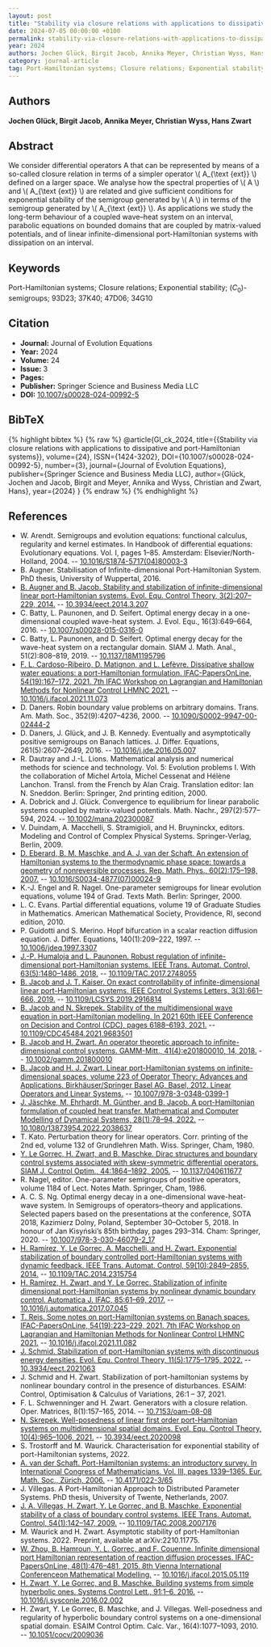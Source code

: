```yaml
---
layout: post
title: "Stability via closure relations with applications to dissipative and port-Hamiltonian systems"
date: 2024-07-05 00:00:00 +0100
permalink: stability-via-closure-relations-with-applications-to-dissipative-and-port-hamiltonian-systems
year: 2024
authors: Jochen Glück, Birgit Jacob, Annika Meyer, Christian Wyss, Hans Zwart
category: journal-article
tag: Port-Hamiltonian systems; Closure relations; Exponential stability; \\( (C_0) \\)-semigroups; 93D23; 37K40; 47D06; 34G10
---
```

 
## Authors
**Jochen Glück, Birgit Jacob, Annika Meyer, Christian Wyss, Hans Zwart**
 
## Abstract
We consider differential operators A that can be represented by means of a so-called closure relation in terms of a simpler operator \\( A_{\text {ext}} \\) defined on a larger space. We analyse how the spectral properties of \\( A \\) and \\( A_{\text {ext}} \\) are related and give sufficient conditions for exponential stability of the semigroup generated by \\( A \\) in terms of the semigroup generated by \\( A_{\text {ext}} \\). As applications we study the long-term behaviour of a coupled wave–heat system on an interval, parabolic equations on bounded domains that are coupled by matrix-valued potentials, and of linear infinite-dimensional port-Hamiltonian systems with dissipation on an interval.
 
## Keywords
Port-Hamiltonian systems; Closure relations; Exponential stability; $(C_0)$-semigroups; 93D23; 37K40; 47D06; 34G10
 
## Citation
- **Journal:** Journal of Evolution Equations
- **Year:** 2024
- **Volume:** 24
- **Issue:** 3
- **Pages:** 
- **Publisher:** Springer Science and Business Media LLC
- **DOI:** [10.1007/s00028-024-00992-5](https://doi.org/10.1007/s00028-024-00992-5)
 
## BibTeX
{% highlight bibtex %}
{% raw %}
@article{Gl_ck_2024,
  title={{Stability via closure relations with applications to dissipative and port-Hamiltonian systems}},
  volume={24},
  ISSN={1424-3202},
  DOI={10.1007/s00028-024-00992-5},
  number={3},
  journal={Journal of Evolution Equations},
  publisher={Springer Science and Business Media LLC},
  author={Glück, Jochen and Jacob, Birgit and Meyer, Annika and Wyss, Christian and Zwart, Hans},
  year={2024}
}
{% endraw %}
{% endhighlight %}
 
## References
- W. Arendt. Semigroups and evolution equations: functional calculus, regularity and kernel estimates. In Handbook of differential equations: Evolutionary equations. Vol. I, pages 1–85. Amsterdam: Elsevier/North-Holland, 2004. -- [10.1016/S1874-5717(04)80003-3](https://doi.org/10.1016/S1874-5717(04)80003-3)
- B. Augner. Stabilisation of Infinite-dimensional Port-Hamiltonian System. PhD thesis, University of Wuppertal, 2016.
- [B. Augner and B. Jacob. Stability and stabilization of infinite-dimensional linear port-Hamiltonian systems. Evol. Equ. Control Theory, 3(2):207–229, 2014.](stability-and-stabilization-of-infinite-dimensional-linear-port-hamiltonian-systems) -- [10.3934/eect.2014.3.207](https://doi.org/10.3934/eect.2014.3.207)
- C. Batty, L. Paunonen, and D. Seifert. Optimal energy decay in a one-dimensional coupled wave-heat system. J. Evol. Equ., 16(3):649–664, 2016. -- [10.1007/s00028-015-0316-0](https://doi.org/10.1007/s00028-015-0316-0)
- C. Batty, L. Paunonen, and D. Seifert. Optimal energy decay for the wave-heat system on a rectangular domain. SIAM J. Math. Anal., 51(2):808–819, 2019. -- [10.1137/18M1195796](https://doi.org/10.1137/18M1195796)
- [F. L. Cardoso-Ribeiro, D. Matignon, and L. Lefèvre. Dissipative shallow water equations: a port-Hamiltonian formulation. IFAC-PapersOnLine, 54(19):167–172, 2021. 7th IFAC Workshop on Lagrangian and Hamiltonian Methods for Nonlinear Control LHMNC 2021.](dissipative-shallow-water-equations-a-port-hamiltonian-formulation) -- [10.1016/j.ifacol.2021.11.073](https://doi.org/10.1016/j.ifacol.2021.11.073)
- D. Daners. Robin boundary value problems on arbitrary domains. Trans. Am. Math. Soc., 352(9):4207–4236, 2000. -- [10.1090/S0002-9947-00-02444-2](https://doi.org/10.1090/S0002-9947-00-02444-2)
- D. Daners, J. Glück, and J. B. Kennedy. Eventually and asymptotically positive semigroups on Banach lattices. J. Differ. Equations, 261(5):2607–2649, 2016. -- [10.1016/j.jde.2016.05.007](https://doi.org/10.1016/j.jde.2016.05.007)
- R. Dautray and J.-L. Lions. Mathematical analysis and numerical methods for science and technology. Vol. 5: Evolution problems I. With the collaboration of Michel Artola, Michel Cessenat and Hélène Lanchon. Transl. from the French by Alan Craig. Translation editor: Ian N. Sneddon. Berlin: Springer, 2nd printing edition, 2000.
- A. Dobrick and J. Glück. Convergence to equilibrium for linear parabolic systems coupled by matrix-valued potentials. Math. Nachr., 297(2):577–594, 2024. -- [10.1002/mana.202300087](https://doi.org/10.1002/mana.202300087)
- V. Duindam, A. Macchelli, S. Stramigioli, and H. Bruyninckx, editors. Modeling and Control of Complex Physical Systems. Springer-Verlag, Berlin, 2009.
- [D. Eberard, B. M. Maschke, and A. J. van der Schaft. An extension of Hamiltonian systems to the thermodynamic phase space: towards a geometry of nonreversible processes. Rep. Math. Phys., 60(2):175–198, 2007.](an-extension-of-hamiltonian-systems-to-the-thermodynamic-phase-space-towards-a-geometry-of-nonreversible-processes) -- [10.1016/S0034-4877(07)00024-9](https://doi.org/10.1016/S0034-4877(07)00024-9)
- K.-J. Engel and R. Nagel. One-parameter semigroups for linear evolution equations, volume 194 of Grad. Texts Math. Berlin: Springer, 2000.
- L. C. Evans. Partial differential equations, volume 19 of Graduate Studies in Mathematics. American Mathematical Society, Providence, RI, second edition, 2010.
- P. Guidotti and S. Merino. Hopf bifurcation in a scalar reaction diffusion equation. J. Differ. Equations, 140(1):209–222, 1997. -- [10.1006/jdeq.1997.3307](https://doi.org/10.1006/jdeq.1997.3307)
- [J.-P. Humaloja and L. Paunonen. Robust regulation of infinite-dimensional port-Hamiltonian systems. IEEE Trans. Automat. Control, 63(5):1480–1486, 2018.](robust-regulation-of-infinite-dimensional-port-hamiltonian-systems) -- [10.1109/TAC.2017.2748055](https://doi.org/10.1109/TAC.2017.2748055)
- [B. Jacob and J. T. Kaiser. On exact controllability of infinite-dimensional linear port-Hamiltonian systems. IEEE Control Systems Letters, 3(3):661–666, 2019.](on-exact-controllability-of-infinite-dimensional-linear-port-hamiltonian-systems) -- [10.1109/LCSYS.2019.2916814](https://doi.org/10.1109/LCSYS.2019.2916814)
- [B. Jacob and N. Skrepek. Stability of the multidimensional wave equation in port-Hamiltonian modelling. In 2021 60th IEEE Conference on Decision and Control (CDC), pages 6188–6193, 2021.](stability-of-the-multidimensional-wave-equation-in-port-hamiltonian-modelling) -- [10.1109/CDC45484.2021.9683501](https://doi.org/10.1109/CDC45484.2021.9683501)
- [B. Jacob and H. Zwart. An operator theoretic approach to infinite-dimensional control systems. GAMM-Mitt., 41(4):e201800010, 14, 2018.](an-operator-theoretic-approach-to-infinite-dimensional-control-systems) -- [10.1002/gamm.201800010](https://doi.org/10.1002/gamm.201800010)
- [B. Jacob and H. J. Zwart. Linear port-Hamiltonian systems on infinite-dimensional spaces, volume 223 of Operator Theory: Advances and Applications. Birkhäuser/Springer Basel AG, Basel, 2012. Linear Operators and Linear Systems.](linear-port-hamiltonian-systems-on-infinite-dimensional-spaces) -- [10.1007/978-3-0348-0399-1](https://doi.org/10.1007/978-3-0348-0399-1)
- [J. Jäschke, M. Ehrhardt, M. Günther, and B. Jacob. A port-Hamiltonian formulation of coupled heat transfer. Mathematical and Computer Modelling of Dynamical Systems, 28(1):78–94, 2022.](a-port-hamiltonian-formulation-of-coupled-heat-transfer) -- [10.1080/13873954.2022.2038637](https://doi.org/10.1080/13873954.2022.2038637)
- T. Kato. Perturbation theory for linear operators. Corr. printing of the 2nd ed, volume 132 of Grundlehren Math. Wiss. Springer, Cham, 1980.
- [Y. Le Gorrec, H. Zwart, and B. Maschke. Dirac structures and boundary control systems associated with skew-symmetric differential operators. SIAM J. Control Optim., 44:1864–1892, 2005.](dirac-structures-and-boundary-control-systems-associated-with-skew-symmetric-differential-operators) -- [10.1137/040611677](https://doi.org/10.1137/040611677)
- R. Nagel, editor. One-parameter semigroups of positive operators, volume 1184 of Lect. Notes Math. Springer, Cham, 1986.
- A. C. S. Ng. Optimal energy decay in a one-dimensional wave-heat-wave system. In Semigroups of operators–theory and applications. Selected papers based on the presentations at the conference, SOTA 2018, Kazimierz Dolny, Poland, September 30–October 5, 2018. In honour of Jan Kisyński’s 85th birthday, pages 293–314. Cham: Springer, 2020. -- [10.1007/978-3-030-46079-2_17](https://doi.org/10.1007/978-3-030-46079-2_17)
- [H. Ramírez, Y. Le Gorrec, A. Macchelli, and H. Zwart. Exponential stabilization of boundary controlled port-Hamiltonian systems with dynamic feedback. IEEE Trans. Automat. Control, 59(10):2849–2855, 2014.](exponential-stabilization-of-boundary-controlled-port-hamiltonian-systems-with-dynamic-feedback) -- [10.1109/TAC.2014.2315754](https://doi.org/10.1109/TAC.2014.2315754)
- [H. Ramírez, H. Zwart, and Y. Le Gorrec. Stabilization of infinite dimensional port-Hamiltonian systems by nonlinear dynamic boundary control. Automatica J. IFAC, 85:61–69, 2017.](stabilization-of-infinite-dimensional-port-hamiltonian-systems-by-nonlinear-dynamic-boundary-control) -- [10.1016/j.automatica.2017.07.045](https://doi.org/10.1016/j.automatica.2017.07.045)
- [T. Reis. Some notes on port-Hamiltonian systems on Banach spaces. IFAC-PapersOnLine, 54(19):223–229, 2021. 7th IFAC Workshop on Lagrangian and Hamiltonian Methods for Nonlinear Control LHMNC 2021.](some-notes-on-port-hamiltonian-systems-on-banach-spaces) -- [10.1016/j.ifacol.2021.11.082](https://doi.org/10.1016/j.ifacol.2021.11.082)
- [J. Schmid. Stabilization of port-Hamiltonian systems with discontinuous energy densities. Evol. Equ. Control Theory, 11(5):1775–1795, 2022.](stabilization-of-port-hamiltonian-systems-with-discontinuous-energy-densities) -- [10.3934/eect.2021063](https://doi.org/10.3934/eect.2021063)
- J. Schmid and H. Zwart. Stabilization of port-hamiltonian systems by nonlinear boundary control in the presence of disturbances. ESAIM: Control, Optimisation & Calculus of Variations, 26:1 – 37, 2021.
- F. L. Schwenninger and H. Zwart. Generators with a closure relation. Oper. Matrices, 8(1):157–165, 2014. -- [10.7153/oam-08-08](https://doi.org/10.7153/oam-08-08)
- [N. Skrepek. Well-posedness of linear first order port-Hamiltonian systems on multidimensional spatial domains. Evol. Equ. Control Theory, 10(4):965–1006, 2021.](well-posedness-of-linear-first-order-port-hamiltonian-systems-on-multidimensional-spatial-domains) -- [10.3934/eect.2020098](https://doi.org/10.3934/eect.2020098)
- S. Trostorff and M. Waurick. Characterisation for exponential stability of port-Hamiltonian systems, 2022.
- [A. van der Schaft. Port-Hamiltonian systems: an introductory survey. In International Congress of Mathematicians. Vol. III, pages 1339–1365. Eur. Math. Soc., Zürich, 2006.](port-hamiltonian-systems-an-introductory-survey) -- [10.4171/022-3/65](https://doi.org/10.4171/022-3/65)
- J. Villegas. A Port-Hamiltonian Approach to Distributed Parameter Systems. PhD thesis, University of Twente, Netherlands, 2007.
- [J. A. Villegas, H. Zwart, Y. Le Gorrec, and B. Maschke. Exponential stability of a class of boundary control systems. IEEE Trans. Automat. Control, 54(1):142–147, 2009.](exponential-stability-of-a-class-of-boundary-control-systems) -- [10.1109/TAC.2008.2007176](https://doi.org/10.1109/TAC.2008.2007176)
- M. Waurick and H. Zwart. Asymptotic stability of port-Hamiltonian systems. 2022. Preprint, available at arXiv:2210.11775.
- [W. Zhou, B. Hamroun, Y. L. Gorrec, and F. Couenne. Infinite dimensional port Hamiltonian representation of reaction diffusion processes. IFAC-PapersOnLine, 48(1):476–481, 2015. 8th Vienna International Conferenceon Mathematical Modelling.](infinite-dimensional-port-hamiltonian-representation-of-reaction-diffusion-processes) -- [10.1016/j.ifacol.2015.05.119](https://doi.org/10.1016/j.ifacol.2015.05.119)
- [H. Zwart, Y. Le Gorrec, and B. Maschke. Building systems from simple hyperbolic ones. Systems Control Lett., 91:1–6, 2016.](building-systems-from-simple-hyperbolic-ones) -- [10.1016/j.sysconle.2016.02.002](https://doi.org/10.1016/j.sysconle.2016.02.002)
- H. Zwart, Y. Le Gorrec, B. Maschke, and J. Villegas. Well-posedness and regularity of hyperbolic boundary control systems on a one-dimensional spatial domain. ESAIM Control Optim. Calc. Var., 16(4):1077–1093, 2010. -- [10.1051/cocv/2009036](https://doi.org/10.1051/cocv/2009036)

